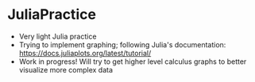 # JuliaPractice

- Very light Julia practice
- Trying to implement graphing; following Julia's documentation: https://docs.juliaplots.org/latest/tutorial/
- Work in progress! Will try to get higher level calculus graphs to better visualize more complex data
 
